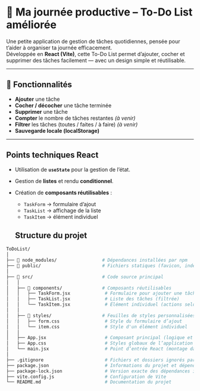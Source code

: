 # 📝 Ma journée productive – To-Do List améliorée

Une petite application de gestion de tâches quotidiennes, pensée pour t’aider à organiser ta journée efficacement.  
Développée en **React (Vite)**, cette To-Do List permet d’ajouter, cocher et supprimer des tâches facilement — avec un design simple et réutilisable.

---

## 🚀 Fonctionnalités

- **Ajouter** une tâche  
- **Cocher / décocher** une tâche terminée  
- **Supprimer** une tâche  
- **Compter** le nombre de tâches restantes *(à venir)*  
- **Filtrer** les tâches (toutes / faites / à faire) *(à venir)*  
- **Sauvegarde locale (localStorage)**

---

## Points techniques React

- Utilisation de **`useState`** pour la gestion de l’état.  
- Gestion de **listes** et rendu **conditionnel**.  
- Création de **composants réutilisables** :
  - `TaskForm` → formulaire d’ajout  
  - `TaskList` → affichage de la liste  
  - `TaskItem` → élément individuel

  ## Structure du projet

```bash
ToDoList/
│
├── 📁 node_modules/                 # Dépendances installées par npm
├── 📁 public/                       # Fichiers statiques (favicon, index.html)
│
├── 📁 src/                          # Code source principal
│   │
│   ├── 📁 components/               # Composants réutilisables
│   │   ├── TaskForm.jsx             # Formulaire pour ajouter une tâche
│   │   ├── TaskList.jsx             # Liste des tâches (filtrée)
│   │   └── TaskItem.jsx             # Élément individuel (actions selon le filtre)
│   │
│   ├── 📁 styles/                   # Feuilles de styles personnalisées
│   │   ├── form.css                 # Style du formulaire d’ajout
│   │   └── item.css                 # Style d'un élément individuel
│   │
│   ├── App.jsx                      # Composant principal (logique et affichage global)
│   ├── App.css                      # Styles globaux de l’application
│   └── main.jsx                     # Point d’entrée React (montage dans le DOM)
│
├── .gitignore                       # Fichiers et dossiers ignorés par Git
├── package.json                     # Informations du projet et dépendances
├── package-lock.json                # Version exacte des dépendances installées
├── vite.config.js                   # Configuration de Vite
└── README.md                        # Documentation du projet
```
